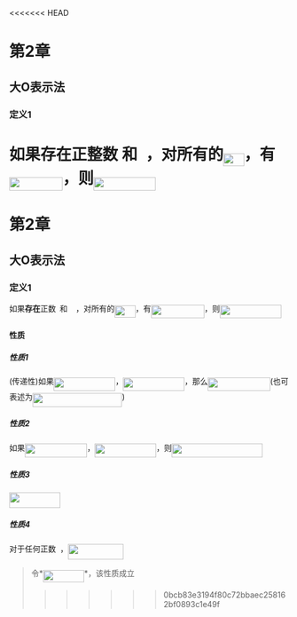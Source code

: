 <<<<<<< HEAD
# 第2章

## 大O表示法

### 定义1

如果存在正整数<img src="/note/chapter02/tex/3e18a4a28fdee1744e5e3f79d13b9ff6.svg?invert_in_darkmode&sanitize=true" align=middle width=7.11380504999999pt height=14.15524440000002pt/>和<img src="/note/chapter02/tex/f9c4988898e7f532b9f826a75014ed3c.svg?invert_in_darkmode&sanitize=true" align=middle width=14.99998994999999pt height=22.465723500000017pt/>，对所有的<img src="/note/chapter02/tex/9111d2fe7ac2a873fa10b222beb55b9e.svg?invert_in_darkmode&sanitize=true" align=middle width=37.65229379999999pt height=22.465723500000017pt/>，有<img src="/note/chapter02/tex/d37b695917d38d3aa716b1896661b9ba.svg?invert_in_darkmode&sanitize=true" align=middle width=96.23705519999999pt height=24.65753399999998pt/>，则<img src="/note/chapter02/tex/603fd07165a17c7ad477e730ecd866b4.svg?invert_in_darkmode&sanitize=true" align=middle width=111.25087874999998pt height=24.65753399999998pt/>
=======
# 第2章

## 大O表示法

### 定义1

如果**存在**正数<img src="/note/chapter02/tex/3e18a4a28fdee1744e5e3f79d13b9ff6.svg?invert_in_darkmode&sanitize=true" align=middle width=7.11380504999999pt height=14.15524440000002pt/>和<img src="/note/chapter02/tex/f9c4988898e7f532b9f826a75014ed3c.svg?invert_in_darkmode&sanitize=true" align=middle width=14.99998994999999pt height=22.465723500000017pt/>，对所有的<img src="/note/chapter02/tex/9111d2fe7ac2a873fa10b222beb55b9e.svg?invert_in_darkmode&sanitize=true" align=middle width=37.65229379999999pt height=22.465723500000017pt/>，有<img src="/note/chapter02/tex/d37b695917d38d3aa716b1896661b9ba.svg?invert_in_darkmode&sanitize=true" align=middle width=96.23705519999999pt height=24.65753399999998pt/>，则<img src="/note/chapter02/tex/603fd07165a17c7ad477e730ecd866b4.svg?invert_in_darkmode&sanitize=true" align=middle width=111.25087874999998pt height=24.65753399999998pt/>

#### 性质

##### 性质1

(传递性)如果<img src="/note/chapter02/tex/603fd07165a17c7ad477e730ecd866b4.svg?invert_in_darkmode&sanitize=true" align=middle width=111.25087874999998pt height=24.65753399999998pt/>，<img src="/note/chapter02/tex/aeabf07d52cbcf38b971fd681d9a8f1d.svg?invert_in_darkmode&sanitize=true" align=middle width=110.90458004999998pt height=24.65753399999998pt/>，那么<img src="/note/chapter02/tex/3d65bee6325ae66b2a920ae03f2993f0.svg?invert_in_darkmode&sanitize=true" align=middle width=112.29163605pt height=24.65753399999998pt/>(也可表述为<img src="/note/chapter02/tex/cef43157def65e6326d067648a6c5dff.svg?invert_in_darkmode&sanitize=true" align=middle width=161.42554065pt height=24.65753399999998pt/>)

##### 性质2

如果<img src="/note/chapter02/tex/3d65bee6325ae66b2a920ae03f2993f0.svg?invert_in_darkmode&sanitize=true" align=middle width=112.29163605pt height=24.65753399999998pt/>，<img src="/note/chapter02/tex/aeabf07d52cbcf38b971fd681d9a8f1d.svg?invert_in_darkmode&sanitize=true" align=middle width=110.90458004999998pt height=24.65753399999998pt/>，则<img src="/note/chapter02/tex/94d1cb13f32309b4a14e8dcb80cc95e5.svg?invert_in_darkmode&sanitize=true" align=middle width=163.46549505pt height=24.65753399999998pt/>

##### 性质3

<img src="/note/chapter02/tex/753236752d9f863e4f9e37e5d684d236.svg?invert_in_darkmode&sanitize=true" align=middle width=92.29728419999998pt height=27.91243950000002pt/>

##### 性质4

对于任何正数<img src="/note/chapter02/tex/36b5afebdba34564d884d347484ac0c7.svg?invert_in_darkmode&sanitize=true" align=middle width=7.710416999999989pt height=21.68300969999999pt/>，<img src="/note/chapter02/tex/013c31a1671fe5ce8dc26c76cae45a17.svg?invert_in_darkmode&sanitize=true" align=middle width=99.80398394999999pt height=27.91243950000002pt/>
> 令*<img src="/note/chapter02/tex/652ade93278342a32b998d20c489ec50.svg?invert_in_darkmode&sanitize=true" align=middle width=74.16824414999999pt height=22.465723500000017pt/>*，该性质成立
>>>>>>> 0bcb83e3194f80c72bbaec258162bf0893c1e49f
